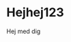 <html>
  <head>
  </head>
  <body>
  </body>
    <h1>
      Hejhej123
    </h1>
      <p>
        Hej med dig
      </p>
  <footer>
  </footer>
</html>
